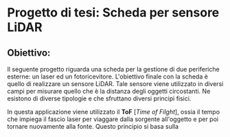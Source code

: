 # Progetto di tesi: **Scheda per sensore LiDAR**

## Obiettivo:

Il seguente progetto riguarda una scheda per la gestione di due periferiche esterne: un laser ed un fotoricevitore.
L'obiettivo finale con la scheda è quello di realizzare un sensore LiDAR. Tale sensore viene utilizzato in diversi campi per misurare quello che è la distanza degli oggetti circostanti. Ne esistono di diverse tipologie e che sfruttano diversi principi fisici.

In questa applicazione viene utilizzato il **ToF** [*Time of Filght*], ossia il tempo che impiega il fascio laser per viaggare dalla sorgente all'oggetto e per poi tornare nuovamente alla fonte. Questo principio si basa sulla 

